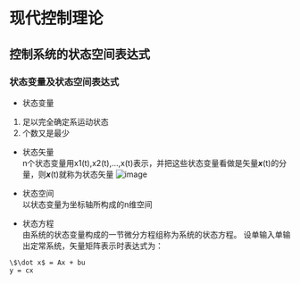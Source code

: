 # 现代控制理论

## 控制系统的状态空间表达式

### 状态变量及状态空间表达式    
* 状态变量
1. 足以完全确定系运动状态
2. 个数又是最少
* 状态矢量  
n个状态变量用x1(t),x2(t),...,x(t)表示，并把这些状态变量看做是矢量***x***(t)的分量，则***x***(t)就称为状态矢量
![image](https://github.com/user-attachments/assets/c63e48a4-aaad-42ff-aa9c-55ce934b5063 "状态矢量")

* 状态空间  
以状态变量为坐标轴所构成的n维空间
* 状态方程  
由系统的状态变量构成的一节微分方程组称为系统的状态方程。
设单输入单输出定常系统，矢量矩阵表示时表达式为：
```
\$\dot x$ = Ax + bu
y = cx
```
